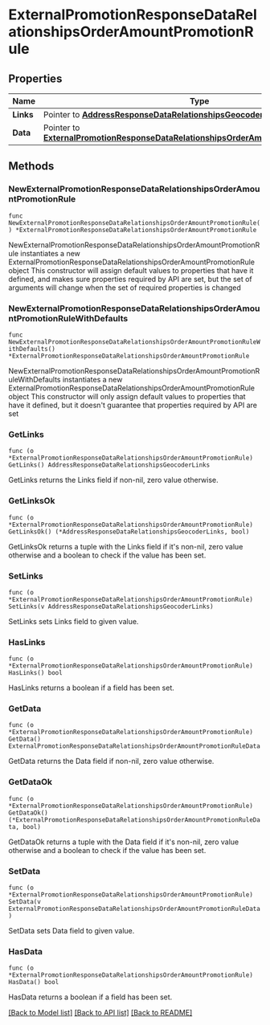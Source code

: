 # ExternalPromotionResponseDataRelationshipsOrderAmountPromotionRule

## Properties

Name | Type | Description | Notes
------------ | ------------- | ------------- | -------------
**Links** | Pointer to [**AddressResponseDataRelationshipsGeocoderLinks**](AddressResponseDataRelationshipsGeocoderLinks.md) |  | [optional] 
**Data** | Pointer to [**ExternalPromotionResponseDataRelationshipsOrderAmountPromotionRuleData**](ExternalPromotionResponseDataRelationshipsOrderAmountPromotionRuleData.md) |  | [optional] 

## Methods

### NewExternalPromotionResponseDataRelationshipsOrderAmountPromotionRule

`func NewExternalPromotionResponseDataRelationshipsOrderAmountPromotionRule() *ExternalPromotionResponseDataRelationshipsOrderAmountPromotionRule`

NewExternalPromotionResponseDataRelationshipsOrderAmountPromotionRule instantiates a new ExternalPromotionResponseDataRelationshipsOrderAmountPromotionRule object
This constructor will assign default values to properties that have it defined,
and makes sure properties required by API are set, but the set of arguments
will change when the set of required properties is changed

### NewExternalPromotionResponseDataRelationshipsOrderAmountPromotionRuleWithDefaults

`func NewExternalPromotionResponseDataRelationshipsOrderAmountPromotionRuleWithDefaults() *ExternalPromotionResponseDataRelationshipsOrderAmountPromotionRule`

NewExternalPromotionResponseDataRelationshipsOrderAmountPromotionRuleWithDefaults instantiates a new ExternalPromotionResponseDataRelationshipsOrderAmountPromotionRule object
This constructor will only assign default values to properties that have it defined,
but it doesn't guarantee that properties required by API are set

### GetLinks

`func (o *ExternalPromotionResponseDataRelationshipsOrderAmountPromotionRule) GetLinks() AddressResponseDataRelationshipsGeocoderLinks`

GetLinks returns the Links field if non-nil, zero value otherwise.

### GetLinksOk

`func (o *ExternalPromotionResponseDataRelationshipsOrderAmountPromotionRule) GetLinksOk() (*AddressResponseDataRelationshipsGeocoderLinks, bool)`

GetLinksOk returns a tuple with the Links field if it's non-nil, zero value otherwise
and a boolean to check if the value has been set.

### SetLinks

`func (o *ExternalPromotionResponseDataRelationshipsOrderAmountPromotionRule) SetLinks(v AddressResponseDataRelationshipsGeocoderLinks)`

SetLinks sets Links field to given value.

### HasLinks

`func (o *ExternalPromotionResponseDataRelationshipsOrderAmountPromotionRule) HasLinks() bool`

HasLinks returns a boolean if a field has been set.

### GetData

`func (o *ExternalPromotionResponseDataRelationshipsOrderAmountPromotionRule) GetData() ExternalPromotionResponseDataRelationshipsOrderAmountPromotionRuleData`

GetData returns the Data field if non-nil, zero value otherwise.

### GetDataOk

`func (o *ExternalPromotionResponseDataRelationshipsOrderAmountPromotionRule) GetDataOk() (*ExternalPromotionResponseDataRelationshipsOrderAmountPromotionRuleData, bool)`

GetDataOk returns a tuple with the Data field if it's non-nil, zero value otherwise
and a boolean to check if the value has been set.

### SetData

`func (o *ExternalPromotionResponseDataRelationshipsOrderAmountPromotionRule) SetData(v ExternalPromotionResponseDataRelationshipsOrderAmountPromotionRuleData)`

SetData sets Data field to given value.

### HasData

`func (o *ExternalPromotionResponseDataRelationshipsOrderAmountPromotionRule) HasData() bool`

HasData returns a boolean if a field has been set.


[[Back to Model list]](../README.md#documentation-for-models) [[Back to API list]](../README.md#documentation-for-api-endpoints) [[Back to README]](../README.md)


